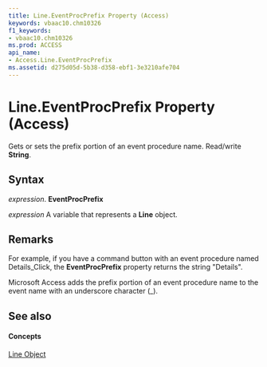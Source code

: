 ```yaml
---
title: Line.EventProcPrefix Property (Access)
keywords: vbaac10.chm10326
f1_keywords:
- vbaac10.chm10326
ms.prod: ACCESS
api_name:
- Access.Line.EventProcPrefix
ms.assetid: d275d05d-5b38-d358-ebf1-3e3210afe704
---
```



# Line.EventProcPrefix Property (Access)

Gets or sets the prefix portion of an event procedure name. Read/write  **String**.


## Syntax

 _expression_. **EventProcPrefix**

 _expression_ A variable that represents a **Line** object.


## Remarks

For example, if you have a command button with an event procedure named Details_Click, the  **EventProcPrefix** property returns the string "Details".

Microsoft Access adds the prefix portion of an event procedure name to the event name with an underscore character (_).


## See also


#### Concepts


[Line Object](line-object-access.md)

